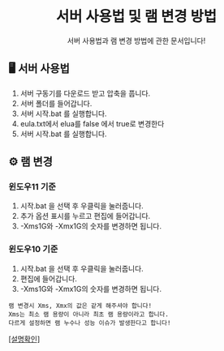 <div align="center">

# 서버 사용법 및 램 변경 방법
서버 사용법과 램 변경 방법에 관한 문서입니다!

</div>

## 🖥 서버 사용법
1. 서버 구동기를 다운로드 받고 압축을 풉니다.
2. 서버 폴더를 들어갑니다.
3. 서버 시작.bat 를 실행합니다.
4. eula.txt에서 elua를 false 에서 true로 변경한다
5. 서버 시작.bat 를 실행합니다.

## ⚙️ 램 변경

### 윈도우11 기준
1.  시작.bat 을 선택 후 우클릭을 눌러줍니다.
2. 추가 옵션 표시를 누르고 편집에 들어갑니다.
3. -Xms1G와 -Xmx1G의 숫자를 변경하면 됩니다.

### 윈도우10 기준
1.  시작.bat 을 선택 후 우클릭을 눌러줍니다.
2. 편집에 들어갑니다.
3. -Xms1G와 -Xmx1G의 숫자를 변경하면 됩니다.

```
램 변경시 Xms, Xmx의 값은 같게 해주셔야 합니다!
Xms는 최소 램 용량이 아니라 최초 램 용량이라고 합니다.
다르게 설정하면 램 누수나 성능 이슈가 발생한다고 합니다!
```
[[설명확인]](https://www.youtube.com/watch?v=onlRwtoaM8E)
